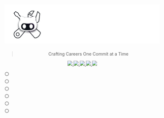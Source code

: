 <!-- <table border="5">
    <tr>
        <td width="200"><img src='./resources/images/logo.png' \></td>
        <td width="600"><h1 align='center'>GitCraft</h1></td>
    </tr>
</table> -->

<h1 align="center"><img src="./resources/images/header.png" /></h1>

<p align="center"><blockquote align="center"> Crafting Careers One Commit at a Time </blockquote> </p>
<p align="center">
<a href="https://gitcraft1-alx.koyeb.app/">
    <img src="https://img.shields.io/badge/Maintained%3F-yes-green.svg" />
</a>
<a href="https://gitcraft1-alx.koyeb.app/">
    <img src="https://img.shields.io/website-up-down-green-red/http/monip.org.svg" />
</a>
<a href="./LICENSE">
    <img src="https://img.shields.io/github/license/BradleyGilden/GitCraft.svg" />
</a>
<a href="https://gitcraft1-alx.koyeb.app/">
    <img src="https://img.shields.io/badge/deployed-87FCC4?logo=koyeb&logoColor=black
" />
</a>
<a href="https://gitcraft.bradleygilden.tech/">
    <img src="https://img.shields.io/badge/deployed-blue?logo=google&logoColor=white" />
</a>
</p>

⚪<br>
⚪<br>
⚪<br>
⚪<br>
⚪<br>
⚪<br>
